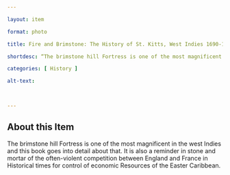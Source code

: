 ```yaml
--- 

layout: item 

format: photo 

title: Fire and Brimstone: The History of St. Kitts, West Indies 1690-1853.

shortdesc: “The brimstone hill Fortress is one of the most magnificent in the west Indies and this goes into details about that.” 

categories: [ History ] 

alt-text:  

 

--- 
```


## About this Item 

The brimstone hill Fortress is one of the most magnificent in the west Indies and this book goes into detail about that. It is also a reminder in stone and mortar of the often-violent competition between England and France in Historical times for control of economic Resources of the Easter Caribbean.
